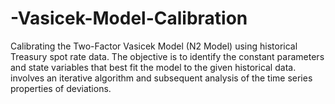 # -Vasicek-Model-Calibration
Calibrating the Two-Factor Vasicek Model (N2 Model) using historical Treasury spot rate data. The objective is to identify the constant parameters and state variables that best fit the model to the given historical data.  involves an iterative algorithm and subsequent analysis of the time series properties of deviations.
